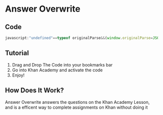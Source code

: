 # Answer Overwrite

## Code

```js
javascript:"undefined"==typeof originalParse&&(window.originalParse=JSON.parse),console.log("if you look in the console you WILL see a error, they save it as a question though so I'm not worried about it right now."),JSON.parse=function(o,t){let e=originalParse(o,t);try{const o=JSON.parse(e.data.assessmentItem.item.itemData);o.question&&o.question.content&&o.question.content[1]===o.question.content[1].toUpperCase()&&(console.log(o),o.question.content="pt"===location.hostname.split(".")[0]?"Selecione uma opção de resposta.":"Please select a answer choice.\n [[☃ radio 1]] [[☃ explanation 1]]",o.question.widgets={"radio 1":{options:{choices:[{content:"pt"===location.hostname.split(".")[0]?"Correcto":"Correct",correct:!0},{content:"pt"===location.hostname.split(".")[0]?"Incorrecto":"Incorrect",correct:!1}]}},"explanation 1":{options:{explanation:"discord.gg/khanacademy",hidePrompt:"",showPrompt:"Discord"}}},e.data.assessmentItem.item.itemData=JSON.stringify(o))}catch(o){}return e},location.softReload=()=>{const o=document.getElementsByTagName("html")[0].outerHTML;document.open(),document.write(o),document.close()},location.softReload(),console.error=function(){};
```  

## Tutorial 

1) Drag and Drop The Code into your bookmarks bar
2) Go into Khan Academy and activate the code
3) Enjoy!

## How Does It Work?

Answer Overwrite answers the questions on the Khan Academy Lesson, and is a efficent way to complete assignments on Khan without doing it


